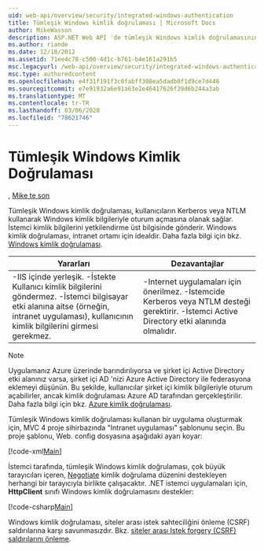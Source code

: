 ```yaml
---
uid: web-api/overview/security/integrated-windows-authentication
title: Tümleşik Windows kimlik doğrulaması | Microsoft Docs
author: MikeWasson
description: ASP.NET Web API 'de tümleşik Windows kimlik doğrulamasının kullanılmasını açıklar.
ms.author: riande
ms.date: 12/18/2012
ms.assetid: 71ee4c78-c500-4d1c-b761-b4e161a291b5
msc.legacyurl: /web-api/overview/security/integrated-windows-authentication
msc.type: authoredcontent
ms.openlocfilehash: e4f31f191f3c0fabff308ea5dadb0f1d9ce7d448
ms.sourcegitcommit: e7e91932a6e91a63e2e46417626f39d6b244a3ab
ms.translationtype: MT
ms.contentlocale: tr-TR
ms.lasthandoff: 03/06/2020
ms.locfileid: "78621746"
---
```

# <a name="integrated-windows-authentication"></a>Tümleşik Windows Kimlik Doğrulaması

, [Mike te son](https://github.com/MikeWasson)

Tümleşik Windows kimlik doğrulaması, kullanıcıların Kerberos veya NTLM kullanarak Windows kimlik bilgileriyle oturum açmasına olanak sağlar. İstemci kimlik bilgilerini yetkilendirme üst bilgisinde gönderir. Windows kimlik doğrulaması, intranet ortamı için idealdir. Daha fazla bilgi için bkz. [Windows kimlik doğrulaması](https://www.iis.net/configreference/system.webserver/security/authentication/windowsauthentication).

| Yararları | Dezavantajlar |
| --- | --- |
| -IIS içinde yerleşik. -İstekte Kullanıcı kimlik bilgilerini göndermez. -İstemci bilgisayar etki alanına aitse (örneğin, intranet uygulaması), kullanıcının kimlik bilgilerini girmesi gerekmez. | -Internet uygulamaları için önerilmez. -İstemcide Kerberos veya NTLM desteği gerektirir. -İstemci Active Directory etki alanında olmalıdır. |

> [!NOTE]
> Uygulamanız Azure üzerinde barındırılıyorsa ve şirket içi Active Directory etki alanınız varsa, şirket içi AD 'nizi Azure Active Directory ile federasyona eklemeyi düşünün. Bu şekilde, kullanıcılar şirket içi kimlik bilgileriyle oturum açabilirler, ancak kimlik doğrulaması Azure AD tarafından gerçekleştirilir. Daha fazla bilgi için bkz. [Azure kimlik doğrulaması](../../../visual-studio/overview/2012/windows-azure-authentication.md).

Tümleşik Windows kimlik doğrulaması kullanan bir uygulama oluşturmak için, MVC 4 proje sihirbazında "Intranet uygulaması" şablonunu seçin. Bu proje şablonu, Web. config dosyasına aşağıdaki ayarı koyar:

[!code-xml[Main](integrated-windows-authentication/samples/sample1.xml)]

İstemci tarafında, tümleşik Windows kimlik doğrulaması, çok büyük tarayıcıları içeren, [Negotiate](http://www.ietf.org/rfc/rfc4559.txt) kimlik doğrulama düzenini destekleyen herhangi bir tarayıcıyla birlikte çalışacaktır. .NET istemci uygulamaları için, **HttpClient** sınıfı Windows kimlik doğrulamasını destekler:

[!code-csharp[Main](integrated-windows-authentication/samples/sample2.cs)]

Windows kimlik doğrulaması, siteler arası istek sahteciliğini önleme (CSRF) saldırılarına karşı savunmasızdır. Bkz. [siteler arası Istek forgery (CSRF) saldırılarını önleme](preventing-cross-site-request-forgery-csrf-attacks.md).
